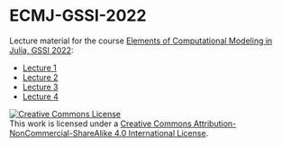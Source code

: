 # ECMJ-GSSI-2022
Lecture material for the course [Elements of Computational Modeling in Julia, GSSI 2022](https://natema.github.io/ECMJ-GSSI-2022/):
- [Lecture 1](/ECMJ-GSSI-2022/notebooks/Lecture1)
- [Lecture 2](/ECMJ-GSSI-2022/notebooks/Lecture2)
- [Lecture 3](/ECMJ-GSSI-2022/notebooks/Lecture3)
- [Lecture 4](/ECMJ-GSSI-2022/notebooks/Lecture4)

<a rel="license" href="http://creativecommons.org/licenses/by-nc-sa/4.0/"><img alt="Creative Commons License" style="border-width:0" src="https://i.creativecommons.org/l/by-nc-sa/4.0/88x31.png" /></a><br />This work is licensed under a <a rel="license" href="http://creativecommons.org/licenses/by-nc-sa/4.0/">Creative Commons Attribution-NonCommercial-ShareAlike 4.0 International License</a>.
